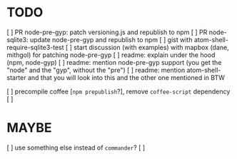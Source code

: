 # TODO

[ ] PR node-pre-gyp: patch versioning.js and republish to npm
[ ] PR node-sqlite3: update node-pre-gyp and republish to npm
[ ] gist with atom-shell-require-sqlite3-test
[ ] start discussion (with examples) with mapbox (dane, mithgol) for patching node-pre-gyp
[ ] readme: explain under the hood (npm, node-gyp)
[ ] readme: mention node-pre-gyp support (you get the "node" and the "gyp", without the "pre")
[ ] readme: mention atom-shell-starter and that you will look into this and the other one mentioned in BTW

[ ] precompile coffee [`npm prepublish`?], remove `coffee-script` dependency
[ ] 

# MAYBE

[ ] use something else instead of `commander`?
[ ] 